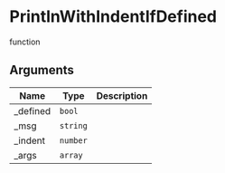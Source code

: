 # PrintlnWithIndentIfDefined

<span class="badge badge-secondary">function</span>

## Arguments
| Name | Type | Description |
| ---- | ---- | ----------- |
| _defined | `bool` |  |
| _msg | `string` |  |
| _indent | `number` |  |
| _args | `array` |  |